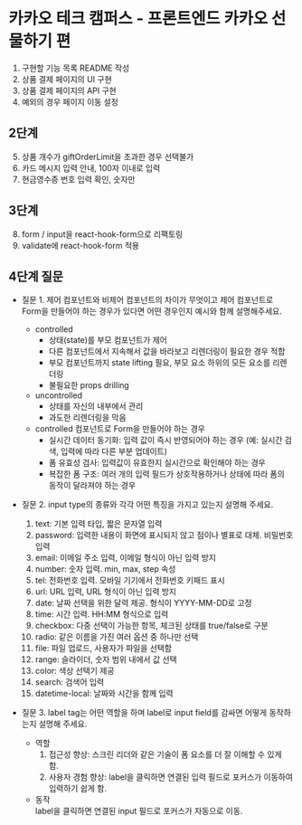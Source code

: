 # 카카오 테크 캠퍼스 - 프론트엔드 카카오 선물하기 편

1. 구현할 기능 목록 README 작성
2. 상품 결제 페이지의 UI 구현
3. 상품 결제 페이지의 API 구현
4. 예외의 경우 페이지 이동 설정

## 2단계

5. 상품 개수가 giftOrderLimit을 초과한 경우 선택불가
6. 카드 메시지 입력 안내, 100자 이내로 입력
7. 현금영수증 번호 입력 확인, 숫자만

## 3단계

8. form / input을 react-hook-form으로 리팩토링
9. validate에 react-hook-form 적용

## 4단계 질문

- 질문 1. 제어 컴포넌트와 비제어 컴포넌트의 차이가 무엇이고 제어 컴포넌트로 Form을 만들어야 하는 경우가 있다면 어떤 경우인지 예시와 함께 설명해주세요.

  - controlled
    - 상태(state)를 부모 컴포넌트가 제어
    - 다른 컴포넌트에서 지속해서 값을 바라보고 리렌더링이 필요한 경우 적합
    - 부모 컴포넌트까지 state lifting 필요, 부모 요소 하위의 모든 요소를 리렌더링
    - 불필요한 props drilling
  - uncontrolled
    - 상태를 자신의 내부에서 관리
    - 과도한 리렌더링을 막음
  - controlled 컴포넌트로 Form을 만들어야 하는 경우
    - 실시간 데이터 동기화: 입력 값이 즉시 반영되어야 하는 경우 (예: 실시간 검색, 입력에 따라 다른 부분 업데이트)
    - 폼 유효성 검사: 입력값이 유효한지 실시간으로 확인해야 하는 경우
    - 복잡한 폼 구조: 여러 개의 입력 필드가 상호작용하거나 상태에 따라 폼의 동작이 달라져야 하는 경우

- 질문 2. input type의 종류와 각각 어떤 특징을 가지고 있는지 설명해 주세요.

  1. text: 기본 입력 타입, 짧은 문자열 입력
  2. password: 입력한 내용이 화면에 표시되지 않고 점이나 별표로 대체. 비밀번호 입력
  3. email: 이메일 주소 입력, 이메일 형식이 아닌 입력 방지
  4. number: 숫자 입력. min, max, step 속성
  5. tel: 전화번호 입력. 모바일 기기에서 전화번호 키패드 표시
  6. url: URL 입력, URL 형식이 아닌 입력 방지
  7. date: 날짜 선택을 위한 달력 제공. 형식이 YYYY-MM-DD로 고정
  8. time: 시간 입력. HH:MM 형식으로 입력
  9. checkbox: 다중 선택이 가능한 항목, 체크된 상태를 true/false로 구분
  10. radio: 같은 이름을 가진 여러 옵션 중 하나만 선택
  11. file: 파일 업로드, 사용자가 파일을 선택함
  12. range: 슬라이더, 숫자 범위 내에서 값 선택
  13. color: 색상 선택기 제공
  14. search: 검색어 입력
  15. datetime-local: 날짜와 시간을 함께 입력

- 질문 3. label tag는 어떤 역할을 하며 label로 input field를 감싸면 어떻게 동작하는지 설명해 주세요.
  - 역할
    1. 접근성 향상: 스크린 리더와 같은 기술이 폼 요소를 더 잘 이해할 수 있게 함.
    2. 사용자 경험 향상: label을 클릭하면 연결된 입력 필드로 포커스가 이동하여 입력하기 쉽게 함.
  - 동작<br>
    label을 클릭하면 연결된 input 필드로 포커스가 자동으로 이동.
